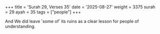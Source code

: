 +++
title = 'Surah 29, Verses 35'
date = '2025-08-27'
weight = 3375
surah = 29
ayah = 35
tags = ["people"]
+++

And We did leave ˹some of˺ its ruins as a clear lesson for people of understanding.